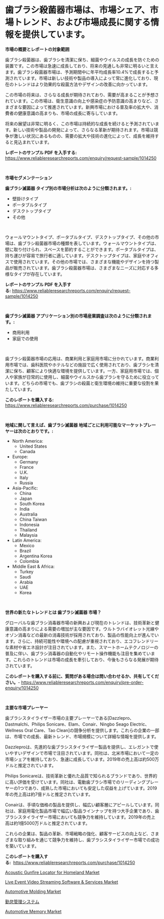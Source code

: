 <p><h1>歯ブラシ殺菌器市場は、市場シェア、市場トレンド、および市場成長に関する情報を提供しています。</h1></p><p><strong>市場の概要とレポートの対象範囲</strong></p>
<p><p>歯ブラシ殺菌器は、歯ブラシを清潔に保ち、細菌やウイルスの成長を防ぐための装置です。この市場は急速に成長しており、将来の見通しも非常に明るいと言えます。歯ブラシ殺菌器市場は、予測期間中に年平均成長率10.4%で成長すると予測されています。市場は新しい技術や製品の導入によって常に進化しており、現在のトレンドはより効果的な殺菌方法やデザインの改善に向かっています。</p><p>この市場の将来は、さらなる成長が期待されており、需要が高まることが予想されています。この市場は、衛生意識の向上や感染症の予防意識の高まりなど、さまざまな要因によって推進されています。新興市場における普及率の拡大や、消費者の健康意識の高まりも、市場の成長に寄与しています。</p><p>将来の展望は非常に明るく、この市場は持続的な成長を続けると予測されています。新しい技術や製品の開発によって、さらなる革新が期待されます。市場は競争が激しい状況にあるものの、需要の拡大や技術の進化によって、成長を維持すると見込まれています。</p></p>
<p><strong>レポートのサンプル PDF を入手する:</strong> <a href="https://www.reliableresearchreports.com/enquiry/request-sample/1014250">https://www.reliableresearchreports.com/enquiry/request-sample/1014250</a></p>
<p>&nbsp;</p>
<p><strong>市場セグメンテーション</strong></p>
<p><strong>歯ブラシ滅菌器 タイプ別の市場分析は次のように分類されます。:</strong></p>
<p><ul><li>壁掛けタイプ</li><li>ポータブルタイプ</li><li>デスクトップタイプ</li><li>その他</li></ul></p>
<p>&nbsp;</p>
<p><p>ウォールマウントタイプ、ポータブルタイプ、デスクトップタイプ、その他の市場は、歯ブラシ殺菌器市場の種類を表しています。ウォールマウントタイプは、壁に取り付けられ、スペースを節約することができます。ポータブルタイプは、持ち運びが容易で旅行者に適しています。デスクトップタイプは、家庭やオフィスで使用されています。その他の市場では、さまざまな機能やデザインを持つ製品が販売されています。歯ブラシ殺菌器市場は、さまざまなニーズに対応する多様なタイプが存在しています。</p></p>
<p><strong>レポートのサンプル PDF を入手する:</strong>&nbsp;<a href="https://www.reliableresearchreports.com/enquiry/request-sample/1014250">https://www.reliableresearchreports.com/enquiry/request-sample/1014250</a></p>
<p>&nbsp;</p>
<p><strong> 歯ブラシ滅菌器 アプリケーション別の市場産業調査は次のように分類されます。:</strong></p>
<p><ul><li>商用利用</li><li>家庭での使用</li></ul></p>
<p>&nbsp;</p>
<p><p>歯ブラシ殺菌器市場の応用は、商業利用と家庭用市場に分かれています。商業利用市場では、歯科医院やホテルなどの施設で広く使用されており、歯ブラシを清潔に保ち、顧客により快適な環境を提供しています。一方、家庭用市場では、個人や家族が日常的に使用し、細菌やウイルスから歯ブラシを守るために役立っています。どちらの市場でも、歯ブラシの殺菌と衛生環境の維持に重要な役割を果たしています。</p></p>
<p><strong>このレポートを購入する:</strong>&nbsp; <a href="https://www.reliableresearchreports.com/purchase/1014250">https://www.reliableresearchreports.com/purchase/1014250</a></p>
<p>&nbsp;</p>
<p><strong>地域に関して言えば、歯ブラシ滅菌器 地域ごとに利用可能なマーケットプレーヤーは次のとおりです。:</strong></p>
<p><ul>
    <li>
        North America:
        <ul>
            <li>United States</li>
            <li>Canada</li>
        </ul>
    </li>
    <li>
        Europe:
        <ul>
            <li>Germany</li>
            <li>France</li>
            <li>U.K.</li>
            <li>Italy</li>
            <li>Russia</li>
        </ul>
    </li>
    <li>
        Asia-Pacific:
        <ul>
            <li>China</li>
            <li>Japan</li>
            <li>South Korea</li>
            <li>India</li>
            <li>Australia</li>
            <li>China Taiwan</li>
            <li>Indonesia</li>
            <li>Thailand</li>
            <li>Malaysia</li>
        </ul>
    </li>
    <li>
        Latin America:
        <ul>
            <li>Mexico</li>
            <li>Brazil</li>
            <li>Argentina Korea</li>
            <li>Colombia</li>
        </ul>
    </li>
    <li>
        Middle East & Africa:
        <ul>
            <li>Turkey</li>
            <li>Saudi</li>
            <li>Arabia</li>
            <li>UAE</li>
            <li>Korea</li>
        </ul>
    </li>
    </ul></p>
<p>&nbsp;</p>
<p><strong>世界の新たなトレンドとは 歯ブラシ滅菌器 市場？</strong></p>
<p><p>グローバルな歯ブラシ消毒器市場の新興および現在のトレンドは、技術革新と健康意識の高まりによる需要の増加が主な要因です。ウルトラバイオレット光線やオゾン消毒などの最新の消毒技術が採用されており、製品の性能向上が進んでいます。さらに、持続可能性や環境への配慮が重視されており、エコフレンドリーな素材や省エネ設計が注目されています。また、スマートホームテクノロジーの普及に伴い、歯ブラシ消毒器の自動化やリモート操作機能も注目を集めています。これらのトレンドは市場の成長を牽引しており、今後もさらなる発展が期待されています。</p></p>
<p><strong>このレポートを購入する前に、質問がある場合は問い合わせるか、共有してください。</strong>- <a href="https://www.reliableresearchreports.com/enquiry/pre-order-enquiry/1014250">https://www.reliableresearchreports.com/enquiry/pre-order-enquiry/1014250</a></p>
<p>&nbsp;</p>
<p><strong>主要な市場プレーヤー</strong></p>
<p><p>歯ブラシスタイライザー市場の主要プレーヤーである[Dazzlepro、Dastmalchi、Philips Sonicare、Elam、Conair、Ningbo Seago Electric、Wellness Oral Care、Tao Clean]の競争分析を提供します。これらの企業の一部は、市場での成長、最新トレンド、市場規模について詳細な情報を提供します。</p><p>Dazzleproは、先進的な歯ブラシスタイライザー製品を提供し、エレガントで使いやすいデザインで市場で注目されています。同社は、北米市場において一定の市場シェアを維持しており、急速に成長しています。2019年の売上高は約500万ドルと推定されています。</p><p>Philips Sonicareは、技術革新と優れた品質で知られるブランドであり、世界的に高い評価を受けています。同社は、電動歯ブラシ市場でのリーディングプレーヤーの1つであり、成熟した市場においても安定した収益を上げています。2019年の売上高は約7億ドルと推定されています。</p><p>Conairは、手頃な価格の製品を提供し、幅広い顧客層にアピールしています。同社は、家庭用電化製品市場で幅広い製品ラインナップを持つ大手企業であり、歯ブラシスタイライザー市場においても競争力を維持しています。2019年の売上高は約1億5000万ドルと推定されています。</p><p>これらの企業は、製品の革新、市場戦略の強化、顧客サービスの向上など、さまざまな取り組みを通じて競争力を維持し、歯ブラシスタイライザー市場での成功を築いています。</p></p>
<p><strong>このレポートを購入する:</strong>&nbsp;&nbsp;<a href="https://www.reliableresearchreports.com/purchase/1014250">https://www.reliableresearchreports.com/purchase/1014250</a></p>
<p><p><a href="https://boundless-drawbridge-702.notion.site/Acoustic-Gunfire-Locator-for-Homeland-Market-Research-Report-Forecasted-for-Period-from-2024-2031-2fd56a8e354043efa0a7b71371f106a3">Acoustic Gunfire Locator for Homeland Market</a></p><p><a href="https://issuu.com/reportprime-2/docs/live-event-video-streaming-software-services-marke">Live Event Video Streaming Software & Services Market</a></p><p><a href="https://github.com/Krish2023na/Market-Research-Report-List-3/blob/main/automotive-molding-market.md">Automotive Molding Market</a></p><p><a href="https://github.com/cnnriuez22368/Market-Research-Report-List-1/blob/main/8344774187698.md">勤怠管理システム</a></p><p><a href="https://github.com/RickHolmes3/Market-Research-Report-List-3/blob/main/automotive-memory-market.md">Automotive Memory Market</a></p></p>